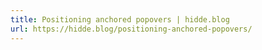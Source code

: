 ```yaml
---
title: Positioning anchored popovers | hidde.blog
url: https://hidde.blog/positioning-anchored-popovers/
---
```

